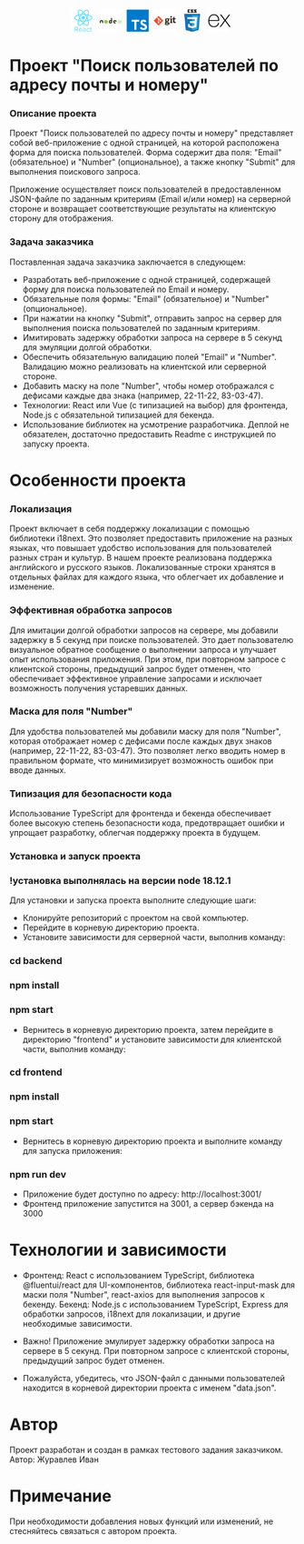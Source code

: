 <div id="header" align="center">
  <img src="https://github.com/devicons/devicon/blob/master/icons/react/react-original-wordmark.svg" title="React" alt="React" width="40" height="40"/>&nbsp;
  <img src="https://github.com/devicons/devicon/blob/master/icons/nodejs/nodejs-original-wordmark.svg" title="Nodejs" alt="Nodejs" width="40" height="40"/>&nbsp;
  <img src="https://github.com/devicons/devicon/blob/master/icons/typescript/typescript-original.svg" title="TypeScript" alt="TypeScript" width="40" height="40"/>&nbsp;
  <img src="https://github.com/devicons/devicon/blob/master/icons/git/git-original-wordmark.svg" title="Git" alt="Git" width="40" height="40"/>&nbsp;
  <img src="https://github.com/devicons/devicon/blob/master/icons/css3/css3-original-wordmark.svg" title="CSS" alt="CSS" width="40" height="40"/>&nbsp;
  <img src="https://github.com/devicons/devicon/blob/master/icons/express/express-original.svg" title="express" alt="express" width="40" height="40"/>&nbsp;
</div>

# Проект "Поиск пользователей по адресу почты и номеру"

### Описание проекта

Проект "Поиск пользователей по адресу почты и номеру" представляет собой веб-приложение с одной страницей, на которой расположена форма для поиска пользователей. Форма содержит два поля: "Email" (обязательное) и "Number" (опциональное), а также кнопку "Submit" для выполнения поискового запроса.

Приложение осуществляет поиск пользователей в предоставленном JSON-файле по заданным критериям (Email и/или номер) на серверной стороне и возвращает соответствующие результаты на клиентскую сторону для отображения.

### Задача заказчика

Поставленная задача заказчика заключается в следующем:

- Разработать веб-приложение с одной страницей, содержащей форму для поиска пользователей по Email и номеру.
- Обязательные поля формы: "Email" (обязательное) и "Number" (опциональное).
- При нажатии на кнопку "Submit", отправить запрос на сервер для выполнения поиска пользователей по заданным критериям.
- Имитировать задержку обработки запроса на сервере в 5 секунд для эмуляции долгой обработки.
- Обеспечить обязательную валидацию полей "Email" и "Number". Валидацию можно реализовать на клиентской или серверной стороне.
- Добавить маску на поле "Number", чтобы номер отображался с дефисами каждые два знака (например, 22-11-22, 83-03-47).
- Технологии: React или Vue (с типизацией на выбор) для фронтенда, Node.js с обязательной типизацией для бекенда.
- Использование библиотек на усмотрение разработчика.
  Деплой не обязателен, достаточно предоставить Readme с инструкцией по запуску проекта.

# Особенности проекта

### Локализация

Проект включает в себя поддержку локализации с помощью библиотеки i18next. Это позволяет предоставить приложение на разных языках, что повышает удобство использования для пользователей разных стран и культур. В нашем проекте реализована поддержка английского и русского языков. Локализованные строки хранятся в отдельных файлах для каждого языка, что облегчает их добавление и изменение.

### Эффективная обработка запросов

Для имитации долгой обработки запросов на сервере, мы добавили задержку в 5 секунд при поиске пользователей. Это дает пользователю визуальное обратное сообщение о выполнении запроса и улучшает опыт использования приложения. При этом, при повторном запросе с клиентской стороны, предыдущий запрос будет отменен, что обеспечивает эффективное управление запросами и исключает возможность получения устаревших данных.

### Маска для поля "Number"

Для удобства пользователей мы добавили маску для поля "Number", которая отображает номер с дефисами после каждых двух знаков (например, 22-11-22, 83-03-47). Это позволяет легко вводить номер в правильном формате, что минимизирует возможность ошибок при вводе данных.

### Типизация для безопасности кода

Использование TypeScript для фронтенда и бекенда обеспечивает более высокую степень безопасности кода, предотвращает ошибки и упрощает разработку, облегчая поддержку проекта в будущем.

### Установка и запуск проекта

### !установка выполнялась на версии node 18.12.1
Для установки и запуска проекта выполните следующие шаги:

- Клонируйте репозиторий с проектом на свой компьютер.
- Перейдите в корневую директорию проекта.
- Установите зависимости для серверной части, выполнив команду:

### cd backend
### npm install
### npm start

- Вернитесь в корневую директорию проекта, затем перейдите в директорию "frontend" и установите зависимости для клиентской части, выполнив команду:

### cd frontend
### npm install
### npm start

- Вернитесь в корневую директорию проекта и выполните команду для запуска приложения:

### npm run dev

- Приложение будет доступно по адресу: http://localhost:3001/
- Фронтенд приложение запустится на 3001, а сервер бэкенда на 3000

# Технологии и зависимости

- Фронтенд: React с использованием TypeScript, библиотека @fluentui/react для UI-компонентов, библиотека react-input-mask для маски поля "Number", react-axios для выполнения запросов к бекенду.
  Бекенд: Node.js с использованием TypeScript, Express для обработки запросов, i18next для локализации, и другие необходимые зависимости.

- Важно! Приложение эмулирует задержку обработки запроса на сервере в 5 секунд. При повторном запросе с клиентской стороны, предыдущий запрос будет отменен.

- Пожалуйста, убедитесь, что JSON-файл с данными пользователей находится в корневой директории проекта с именем "data.json".

# Автор

Проект разработан и создан в рамках тестового задания заказчиком. Автор: Журавлев Иван

# Примечание

При необходимости добавления новых функций или изменений, не стесняйтесь связаться с автором проекта.
